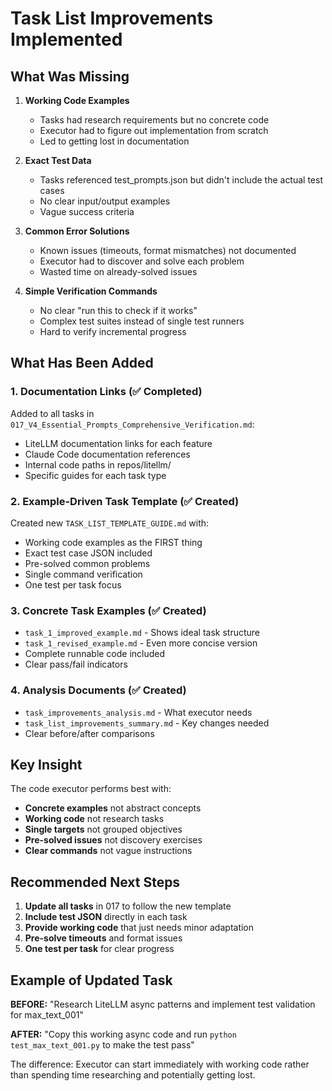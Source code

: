 # Task List Improvements Implemented

## What Was Missing

1. **Working Code Examples**
   - Tasks had research requirements but no concrete code
   - Executor had to figure out implementation from scratch
   - Led to getting lost in documentation

2. **Exact Test Data**
   - Tasks referenced test_prompts.json but didn't include the actual test cases
   - No clear input/output examples
   - Vague success criteria

3. **Common Error Solutions**
   - Known issues (timeouts, format mismatches) not documented
   - Executor had to discover and solve each problem
   - Wasted time on already-solved issues

4. **Simple Verification Commands**
   - No clear "run this to check if it works"
   - Complex test suites instead of single test runners
   - Hard to verify incremental progress

## What Has Been Added

### 1. Documentation Links (✅ Completed)
Added to all tasks in `017_V4_Essential_Prompts_Comprehensive_Verification.md`:
- LiteLLM documentation links for each feature
- Claude Code documentation references  
- Internal code paths in repos/litellm/
- Specific guides for each task type

### 2. Example-Driven Task Template (✅ Created)
Created new `TASK_LIST_TEMPLATE_GUIDE.md` with:
- Working code examples as the FIRST thing
- Exact test case JSON included
- Pre-solved common problems
- Single command verification
- One test per task focus

### 3. Concrete Task Examples (✅ Created)
- `task_1_improved_example.md` - Shows ideal task structure
- `task_1_revised_example.md` - Even more concise version
- Complete runnable code included
- Clear pass/fail indicators

### 4. Analysis Documents (✅ Created)
- `task_improvements_analysis.md` - What executor needs
- `task_list_improvements_summary.md` - Key changes needed
- Clear before/after comparisons

## Key Insight

The code executor performs best with:
- **Concrete examples** not abstract concepts
- **Working code** not research tasks  
- **Single targets** not grouped objectives
- **Pre-solved issues** not discovery exercises
- **Clear commands** not vague instructions

## Recommended Next Steps

1. **Update all tasks** in 017 to follow the new template
2. **Include test JSON** directly in each task
3. **Provide working code** that just needs minor adaptation
4. **Pre-solve timeouts** and format issues
5. **One test per task** for clear progress

## Example of Updated Task

**BEFORE:**
"Research LiteLLM async patterns and implement test validation for max_text_001"

**AFTER:**
"Copy this working async code and run `python test_max_text_001.py` to make the test pass"

The difference: Executor can start immediately with working code rather than spending time researching and potentially getting lost.
